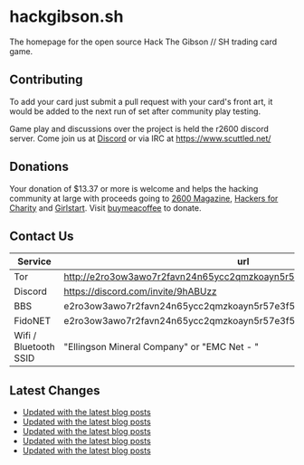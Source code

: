 # hackgibson.sh
The homepage for the open source Hack The Gibson // SH trading card game.


## Contributing

To add your card just submit a pull request with your card's front art, it would be added to the next run of set after community play testing.

Game play and discussions over the project is held the r2600 discord server. Come join us at [Discord](https://discord.com/invite/9hABUzz) or via IRC at https://www.scuttled.net/


## Donations

Your donation of $13.37 or more is welcome and helps the hacking community at large with proceeds going to [2600 Magazine](https://2600.com/), [Hackers for Charity](https://hackersforcharity.org) and [Girlstart](https://girlstart.org).  Visit [buymeacoffee](https://www.buymeacoffee.com/hackgibson.sh) to donate.


## Contact Us

Service | url
-|-
Tor | http://e2ro3ow3awo7r2favn24n65ycc2qmzkoayn5r57e3f56nvjwdcgg32ad.onion
Discord | https://discord.com/invite/9hABUzz
BBS | e2ro3ow3awo7r2favn24n65ycc2qmzkoayn5r57e3f56nvjwdcgg32ad.onion:23
FidoNET | e2ro3ow3awo7r2favn24n65ycc2qmzkoayn5r57e3f56nvjwdcgg32ad.onion:24554
Wifi / Bluetooth SSID | "Ellingson Mineral Company" or "EMC Net - <fidonet address>"

## Latest Changes
<!-- BLOG-POST-LIST:START -->
- [Updated with the latest blog posts](https://github.com/DFW2600/hackgibson.sh/commit/d387b5336a9db14d9ed7177f223b3939aef42cb3)
- [Updated with the latest blog posts](https://github.com/DFW2600/hackgibson.sh/commit/78436d5a5e97ff67890b6e7b51bf1c0d44304bf3)
- [Updated with the latest blog posts](https://github.com/DFW2600/hackgibson.sh/commit/d146a7f5568749cdd6c2ecae570251c4e6dbed95)
- [Updated with the latest blog posts](https://github.com/DFW2600/hackgibson.sh/commit/99b54a11e5c03570383224ad649ac1d65d93993d)
- [Updated with the latest blog posts](https://github.com/DFW2600/hackgibson.sh/commit/76bc046f9bd2c437a515fcd984d4a6ca2d32ca53)
<!-- BLOG-POST-LIST:END -->
